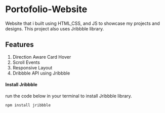 # Portofolio-Website
Website that i built using HTML,CSS, and JS to showcase my projects and designs. This project also uses Jribbble library.

## Features
1. Direction Aware Card Hover
2. Scroll Events
3. Responsive Layout
4. Dribbble API using Jribbble

#### Install Jribbble
run the code below in your terminal to install Jribbble library.
```sh
npm install jribbble
```